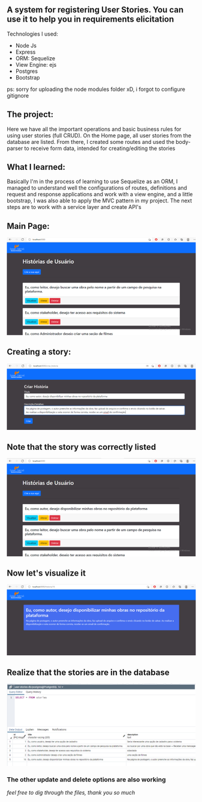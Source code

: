 <h2>A system for registering User Stories. You can use it to help you in requirements elicitation</h2>

Technologies I used:
* Node Js
* Express
* ORM: Sequelize
* View Engine: ejs
* Postgres
* Bootstrap

ps: sorry for uploading the node modules folder xD, i forgot to configure gitignore

<h2>The project:</h2>
Here we have all the important operations and basic business rules for using user stories (full CRUD). On the Home page, all user stories from the database are listed. From there, I created some routes and used the body-parser to receive form data, intended for creating/editing the stories <br>

<h2>What I learned:</h2>
Basically I'm in the process of learning to use Sequelize as an ORM, I managed to understand well the configurations of routes, definitions and request and response applications and work with a view engine, and a little bootstrap, I was also able to apply the MVC pattern in my project. The next steps are to work with a service layer and create API's

<h2>Main Page:</h2>
<img src="./preview/1.png">
<h2>Creating a story:</h2>
<img src="./preview/2.png">
<h2>Note that the story was correctly listed</h2>
<img src="./preview/3.png">
<h2>Now let's visualize it</h2>
<img src="./preview/4.png">
<h2>Realize that the stories are in the database</h2>
<img src="./preview/5.png">

<h3>The other update and delete options are also working</h3>

*feel free to dig through the files, thank you so much*